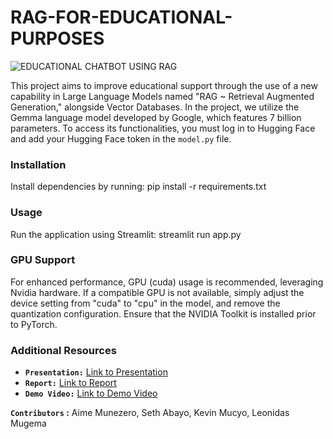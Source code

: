 # RAG-FOR-EDUCATIONAL-PURPOSES

![EDUCATIONAL CHATBOT USING RAG]("images/demo_image.JPG")

This project aims to improve educational support through the use of a new capability in Large Language Models named "RAG ~ Retrieval Augmented Generation," alongside Vector Databases. In the project, we utilize the Gemma language model developed by Google, which features 7 billion parameters. To access its functionalities, you must log in to Hugging Face and add your Hugging Face token in the `model.py` file.

### Installation

Install dependencies by running:
pip install -r requirements.txt

### Usage

Run the application using Streamlit:
streamlit run app.py


### GPU Support

For enhanced performance, GPU (cuda) usage is recommended, leveraging Nvidia hardware. If a compatible GPU is not available, simply adjust the device setting from "cuda" to "cpu" in the model, and remove the quantization configuration. Ensure that the NVIDIA Toolkit is installed prior to PyTorch.

### Additional Resources

- **`Presentation:`** [Link to Presentation](https://docs.google.com/presentation/d/1FlJmCupQK827zWNo5LjzIVhH8-3AfJeC/edit?usp=drive_web&ouid=104339001137477334178&rtpof=true)
- **`Report:`** [Link to Report](https://docs.google.com/document/d/1UOCDnjlXDiy5vD-KRuhnjd5tcv8nlVgAIaR44bmaR-I/edit)
- **`Demo Video:`** [Link to Demo Video](https://drive.google.com/file/d/1dnXt9rFuqz4zA9tN1qHeXZZ9FBX6xmlF/view?usp=drive_link)

**`Contributors` :** Aime Munezero, Seth Abayo, Kevin Mucyo, Leonidas Mugema

